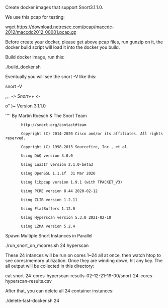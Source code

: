 Create docker images that support Snort3.1.1.0.

We use this pcap for testing:

wget https://download.netresec.com/pcap/maccdc-2012/maccdc2012_00001.pcap.gz

Before create your docker, please get above pcap files, run gunzip on it, the docker build script will load it into the docker you build.

Build docker image, run this: 

./build_docker.sh

Eventually you will see the snort -V like this:

snort -V

   ,,_     -*> Snort++ <*-

  o"  )~   Version 3.1.1.0

   ''''    By Martin Roesch & The Snort Team

           http://snort.org/contact#team

           Copyright (C) 2014-2020 Cisco and/or its affiliates. All rights reserved.

           Copyright (C) 1998-2013 Sourcefire, Inc., et al.

           Using DAQ version 3.0.0

           Using LuaJIT version 2.1.0-beta3

           Using OpenSSL 1.1.1f  31 Mar 2020

           Using libpcap version 1.9.1 (with TPACKET_V3)

           Using PCRE version 8.44 2020-02-12

           Using ZLIB version 1.2.11

           Using FlatBuffers 1.12.0

           Using Hyperscan version 5.3.0 2021-02-10

           Using LZMA version 5.2.4

Spawn Multiple Snort Instances in Parallel

./run_snort_on_mcores.sh 24 hyperscan

These 24 intances will be run on cores 1~24 all at once, then watch htop to see cores/memory utilization. Once they are winding down, hit any key. The all output will be collected in this directory:
 
cat snort-24-cores-hyperscan-results-02-12-21-19-00/snort-24-cores-hyperscan-results.csv 

After that, you can delete all 24 container instances:

./delete-last-docker.sh 24

